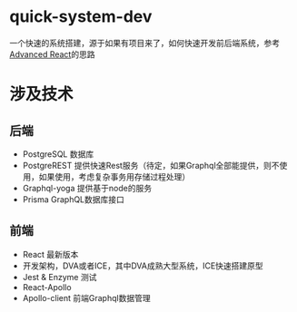 # quick-system-dev
一个快速的系统搭建，源于如果有项目来了，如何快速开发前后端系统，参考[Advanced React](https://advancedreact.com/)的思路
# 涉及技术
## 后端
* PostgreSQL 数据库
* PostgreREST 提供快速Rest服务（待定，如果Graphql全部能提供，则不使用，如果使用，考虑复杂事务用存储过程处理）
* Graphql-yoga 提供基于node的服务
* Prisma GraphQL数据库接口
## 前端
* React 最新版本
* 开发架构，DVA或者ICE，其中DVA成熟大型系统，ICE快速搭建原型
* Jest & Enzyme 测试
* React-Apollo
* Apollo-client 前端Graphql数据管理
